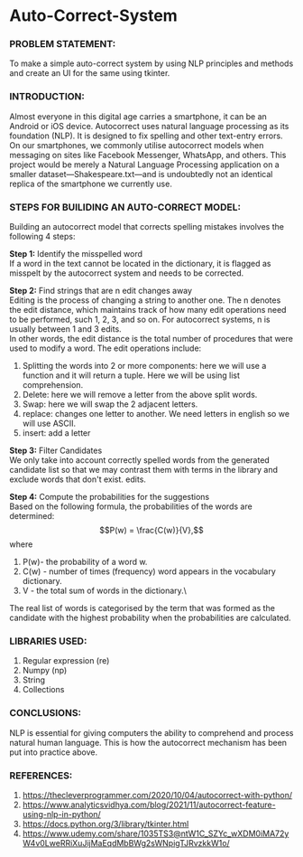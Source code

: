 # Auto-Correct-System


### PROBLEM STATEMENT:
To make a simple auto-correct system by using NLP principles and methods and create an UI for the same using tkinter. 



### INTRODUCTION:
Almost everyone in this digital age carries a smartphone, it can be an Android or iOS device. Autocorrect uses natural language processing as its foundation (NLP). It is designed to fix spelling and other text-entry errors. On our smartphones, we commonly utilise autocorrect models when messaging on sites like Facebook Messenger, WhatsApp, and others. This project would be merely a Natural Language Processing application on a smaller dataset—Shakespeare.txt—and is undoubtedly not an identical replica of the smartphone we currently use.


### STEPS FOR BUILIDING AN AUTO-CORRECT MODEL:
Building an autocorrect model that corrects spelling mistakes involves the following 4 steps:

**Step 1:** Identify the misspelled word \
If a word in the text cannot be located in the dictionary, it is flagged as misspelt by the autocorrect system and needs to be corrected.


**Step 2:** Find strings that are n edit changes away \
Editing is the process of changing a string to another one.
The n denotes the edit distance, which maintains track of how many edit operations need to be performed, such 1, 2, 3, and so on. For autocorrect systems, n is usually between 1 and 3 edits.\
In other words, the edit distance is the total number of procedures that were used to modify a word. The edit operations include:
1. Splitting the words into 2 or more components: here we will use a function and it will return a tuple. Here we will be using list comprehension.
2. Delete: here we will remove a letter from the above split words.
3. Swap: here we will swap the 2 adjacent letters.
4. replace: changes one letter to another. We need letters in english so we will use ASCII.
5. insert: add a letter


**Step 3:** Filter Candidates \
We only take into account correctly spelled words from the generated candidate list so that we may contrast them with terms in the library and exclude words that don't exist. edits. 


**Step 4:** Compute the probabilities for the suggestions\
Based on the following formula, the probabilities of the words are determined: $$P(w) = \frac{C(w)}{V},$$ where 
1. P(w)- the probability of a word w.
2. C(w) - number of times (frequency) word appears in the vocabulary dictionary.
3. V - the total sum of words in the dictionary.\

The real list of words is categorised by the term that was formed as the candidate with the highest probability when the probabilities are calculated.


### LIBRARIES USED:
1. Regular expression (re)
2. Numpy (np)
3. String
4. Collections


### CONCLUSIONS:
NLP is essential for giving computers the ability to comprehend and process natural human language. This is how the autocorrect mechanism has been put into practice above.



### REFERENCES:
1. https://thecleverprogrammer.com/2020/10/04/autocorrect-with-python/
2. https://www.analyticsvidhya.com/blog/2021/11/autocorrect-feature-using-nlp-in-python/
3. https://docs.python.org/3/library/tkinter.html
4. https://www.udemy.com/share/1035TS3@ntW1C_SZYc_wXDM0iMA72yW4v0LweRRiXuJijMaEqdMbBWg2sWNpigTJRvzkkW1o/

